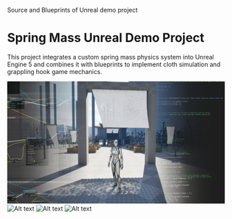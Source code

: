 Source and Blueprints of Unreal demo project

# Spring Mass Unreal Demo Project 

This project integrates a custom spring mass physics system into Unreal Engine 5 and combines it with blueprints to implement cloth simulation and grappling hook game mechanics.

![Alt text](./ReadMeImages/img1.png)
![Alt text](./ReadMeImages/cloth2.gif)
![Alt text](./ReadMeImages/cloth1.gif)
![Alt text](./ReadMeImages/grapple1.gif)

